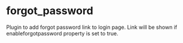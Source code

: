 forgot_password
================

Plugin to add forgot password link to login page. Link will be shown if enableforgotpassword property is set to true.


